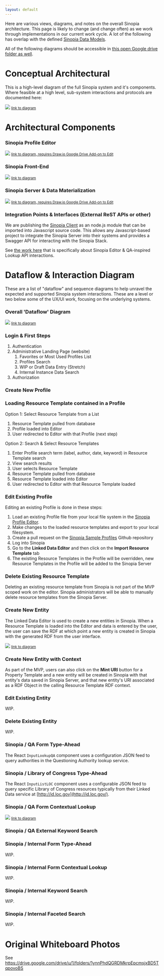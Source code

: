 ```yaml
---
layout: default
---
```


Here are various views, diagrams, and notes on the overall Sinopia architecture. This page is likely to change (and change often) as we work through implementations in our current work cycle. A lot of the following has overlap with the defined [Sinopia Data Models](/sinopia/models).

All of the following diagrams should be accessible in [this open Google drive folder as well](https://drive.google.com/drive/folders/12MOb3GjBYBK3KZEN0QdGBMuerot7627q?usp=sharing).

# Conceptual Architectural

This is a high-level diagram of the full Sinopia system and it's components. Where feasible at a high level, sub-system interactions and protocols are documented here:

![](https://docs.google.com/drawings/d/e/2PACX-1vQj9BkBgdCu70D8wCyFigqIuy6Uw9vjN2C3K3tPsLpSPB8_4Hz-Cm9bqdEPR6r4xHiIiY4TFkPjiurq/pub?w=1256&h=720)
<small>[link to diagram](https://docs.google.com/drawings/d/1FdgAeWT2xAaXBWLw2MWHK1tIEC1q_ls56VX3gPiZUcM/edit)</small>

# Architectural Components

### Sinopia Profile Editor

![](https://docs.google.com/drawings/d/e/2PACX-1vSHdVxkwgq4ImystEwHxPwDgpW8tFVdgEkoglEZtwWQwKt3Ah4Kc0w-J-VQdeRgdhpzKTBPX_trMcm9/pub?w=1441&h=854)
<small>[link to diagram, requires Draw.io Google Drive Add-on to Edit](https://drive.google.com/file/d/19MjuEht4oKJC3ICoKHDJAut8vog7EL7w/view?usp=sharing)</small>

### Sinopia Front-End

![](https://docs.google.com/drawings/d/e/2PACX-1vQBuR2eZU4EIGjU93rTpO_Nmg39tUzLvvHs6tNmnVVAAl0fAmgrgQPWGnIxAMydUkb4bgvIyIPXUGjU/pub?w=1605&h=710)
<small>[link to diagram](https://docs.google.com/drawings/d/1AeO7_UqecQoPGgrDIdsfTJi6_PRkHnldqHRIbfP8ZCo/edit)</small>

### Sinopia Server & Data Materialization

![](https://docs.google.com/drawings/d/e/2PACX-1vTvA-mXmVizhINLd34bhFDIyKzYC39HkR6vFG-Z2fUr-P196Mf-juH2CqOUq0A4twkhT_-umyi7xJaq/pub?w=1269&h=1080)
<small>[link to diagram, requires Draw.io Google Drive Add-on to Edit](https://drive.google.com/file/d/1hqLoObnmQ-HEtgJSqfN0SoKZH9OmO3xb/view?usp=sharing)</small>

### Integration Points & Interfaces (External ReST APIs or other)

We are publishing the [Sinopia Client](https://github.com/LD4P/sinopia_server/tree/master/sinopia_client) as an node.js module that can be imported into Javascript 
source code. This allows any Javascript-based project to integrate 
the Sinopia Server into their systems and provides a Swagger API for interacting 
with the Sinopia Stack.

See [the work here](/sinopia/external-data) that is specifically about Sinopia Editor & QA-inspired Lookup API interactions.

# Dataflow & Interaction Diagram

These are a list of "dataflow" and sequence diagrams to help unravel the expected and supported Sinopia system interactions. These are a level or two below some of the UX/UI work, focusing on the underlying systems.

### Overall 'Dataflow' Diagram

![](https://docs.google.com/drawings/d/e/2PACX-1vTQL_vTX8eLbk9xdLOqvFjkNjQM_L8tmDpGrHNFfeeN9KK66m64kV34BHMu9DNoUBwllaGKLDACV_vH/pub?w=4797&h=1804)
<small>[link to diagram](https://docs.google.com/drawings/d/1FoMgCn6FqAHN0W_lpkZOZF4G5ezkSxf6iWrBgg1SLQw/edit)</small>

### Login & First Steps
1. Authentication
2. Administrative Landing Page (website)
   1. Favorites or Most Used Profiles List
   2. Profiles Search
   3. WIP or Draft Data Entry (Stretch)
   4. Internal Instance Data Search
3. Authorization

### Create New Profile

### Loading Resource Template contained in a Profile

Option 1: Select Resource Template from a List
   1. Resource Template pulled from database
   2. Profile loaded into Editor
   3. User redirected to Editor with that Profile (next step)

Option 2: Search & Select Resource Templates
  1. Enter Profile search term (label, author, date, keyword) in Resource 
     Template search
  2. View search results 
  3. User selects Resource Template
  4. Resource Template pulled from database
  5. Resource Template loaded into Editor
  6. User redirected to Editor with that Resource Template loaded 

### Edit Existing Profile

Editing an existing Profile is done in these steps:
  1. Load an existing Profile file from your local file system
     in the [Sinopia Profile Editor][PRO_EDIT].
  1. Make changes to the loaded resource templates and export to 
     your local filesystem.
  1. Create a pull request on the 
[Sinopia Sample Profiles](https://github.com/LD4P/sinopia_sample_profiles) 
     Github repository 
  1. Log into Sinopia
  1. Go to the **Linked Data Editor** and then click on the 
     **Import Resource Template** tab
  1. The existing Resource Templates in the Profile will be overridden, new
     Resource Templates in the Profile will be added to the Sinopia Server


### Delete Existing Resource Template

Deleting an existing resource template from Sinopia is not part of the MVP
scoped work on the editor. Sinopia administrators will be able to manually delete 
resource templates from the Sinopia Server.

### Create New Entity
The Linked Data Editor is used to create a new entities in Sinopia. When a 
Resource Template is loaded into the Editor and data is entered by the user, the
user can save the RDF at which point a new entity is created in Sinopia with the
generated RDF from the user interface.   

![](https://docs.google.com/drawings/d/e/2PACX-1vSUaCxlon2o5G0hCCrP5Eg5GcZEK8mtRcpWrs1zO0PMTlF2i5z4ThH44nwGUWicr5o9b3Ufb0NT0c05/pub?w=2027&h=723)
<small>[link to diagram](https://docs.google.com/drawings/d/14hRHdepWbYrZn5jzfBxXY210H_a3FutAYZV5Mj82ZM4/edit)</small>

### Create New Entity with Context
As part of the MVP, users can also 
click on the **Mint URI** button for a Property Template and a new entity will
be created in Sinopia with that entity's data saved in Sinopia Server, and that
new entity's URI associated as a RDF Object in the calling Resource Template RDF
context. 

### Edit Existing Entity

WIP.

### Delete Existing Entity

WIP.

### Sinopia / QA Form Type-Ahead

The React `InputLookupQA` component uses a configuration JSON feed to 
query authorities in the Questioning Authority lookup service.  


### Sinopia / Library of Congress Type-Ahead
The React `InputListLOC` component uses a configurable JSON feed to
query specific Library of Congress resources typically from their 
Linked Data service at [http://id.loc.gov](http://id.loc.gov/).

### Sinopia / QA Form Contextual Lookup

![](https://docs.google.com/drawings/d/e/2PACX-1vQCnqjIjNHRo_giEM2_Dw9s85cXA2gQt2ew9pWVxWwiDCWYAikJL9Bs5Oyj1Pc4kRl9x69rRLenrd1i/pub?w=1152&h=717)
<small>[link to diagram](https://docs.google.com/drawings/d/1Bo-hCtPg1gQVJZWtVdbJGLo74_GM4RL7tfotnU6HTPs/edit)</small>

### Sinopia / QA External Keyword Search

### Sinopia / Internal Form Type-Ahead

WIP.

### Sinopia / Internal Form Contextual Lookup

WIP.

### Sinopia / Internal Keyword Search

WIP.

### Sinopia / Internal Faceted Search

WIP.

# Original Whiteboard Photos

See https://drive.google.com/drive/u/1/folders/1ynnPhdQGRDMkrpEpcmsjxBD5TqpovoBS

[HOME]: https://sinopia.io/
[EDITOR]: https://sinopia.io/editor
[PRO_EDIT]: https://profile-editor.sinopia.io/
